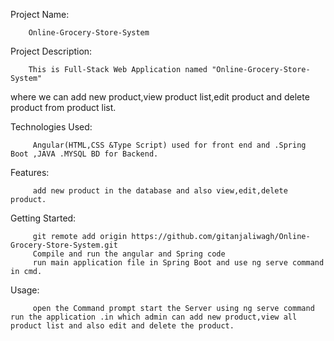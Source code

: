 Project Name:

        Online-Grocery-Store-System

Project Description:

        This is Full-Stack Web Application named "Online-Grocery-Store-System"
 where we can add new product,view product list,edit product and delete product from product list.
        
Technologies Used:
        
         Angular(HTML,CSS &Type Script) used for front end and .Spring Boot ,JAVA .MYSQL BD for Backend.
         
Features:

         add new product in the database and also view,edit,delete product.
         

Getting Started:

         git remote add origin https://github.com/gitanjaliwagh/Online-Grocery-Store-System.git
         Compile and run the angular and Spring code
         run main application file in Spring Boot and use ng serve command in cmd.
         
Usage:

         open the Command prompt start the Server using ng serve command run the application .in which admin can add new product,view all product list and also edit and delete the product.



